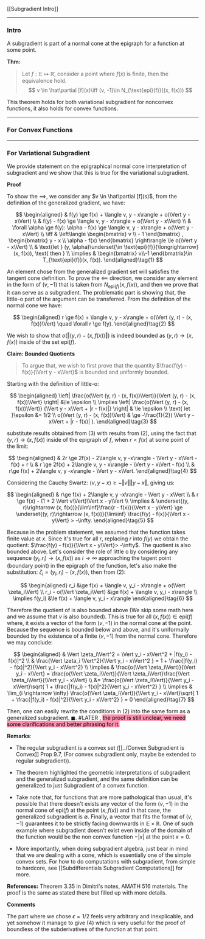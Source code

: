 [[Subgradient Intro]]


---
### **Intro**

A subgradient is part of a normal cone at the epigraph for a function at some point. 

**Thm:**

> Let $f: \mathbb E \mapsto \mathbb{\bar R}$, consider a point where $f(x)$ is finite, then the equivalence hold.
> $$
>   v \in \hat\partial [f](x)\iff (v, -1)\in N_{\text{epi}(f)}((x, f(x)))
>$$

This theorem holds for both variational subgradient for nonconvex functions, it also holds for convex functions. 

---
### **For Convex Functions**




---
### **For Variational Subgradient**

We provide statement on the epigraphical normal cone interpretation of subgradient and we show that this is true for the variational subgradient. 

**Proof**

To show the $\implies$, we consider any $v \in \hat\partial [f](s)$, from the definition of the generalized gradient, we have: 

$$
\begin{aligned}
    & f(y) \ge f(x) + \langle v, y - x\rangle + o(\Vert y - x\Vert)
    \\
    & f(y) - f(x) \ge \langle v, y - x\rangle + o(\Vert y - x\Vert)
    \\
    & \forall \alpha \ge f(y): \alpha - f(x) \ge \langle  v, y - x\rangle + o(\Vert  y - x\Vert)
    \\
    \iff &
    \left\langle 
        \begin{bmatrix}
            v \\ - 1
        \end{bmatrix}
        ,
        \begin{bmatrix}
            y - x \\ \alpha - f(x)
        \end{bmatrix}
    \right\rangle
    \le 
    o(\Vert y - x\Vert) 
    \\
    & \text{let } (y, \alpha)\underset{\in \text{epi}(f)}{\longrightarrow} (x, f(x)), \text{ then }
    \\
    \implies &
    \begin{bmatrix}
        v\\-1
    \end{bmatrix}\in 
    T_{\text{epi}(f)}(x, f(x)).
\end{aligned}\tag{1}
$$

An element chose from the generalized gradient set will satisfies the tangent cone definition. To prove the $\impliedby$ direction, we consider any element in the form of $(v, - 1)$ that is taken from $N_{\text{epi}(f)}(x, f(x))$, and then we prove that it can serve as a subgradient. The problematic part is showing that, the little-o part of the argument can be transferred. From the definition of the normal cone we have: 

$$
\begin{aligned}
    r \ge f(x) + \langle v, y - x\rangle + o(\Vert (y, r) - (x, f(x))\Vert)
    \quad \forall r \ge f(y).
\end{aligned}\tag{2}
$$

We wish to show that $o(\Vert (y, r) - (x, f(x))\Vert)$ is indeed bounded as $(y, r)\rightarrow (x, f(x))$ inside of the set $\text{epi}(f)$. 

**Claim: Bounded Quotients**

> To argue that, we wish to first prove that the quantity $\frac{f(y) - f(x)}{\Vert y - x\Vert}$ is bounded and uniformly bounded. 

Starting with the definition of little-o: 


$$
\begin{aligned}
    \left|
        \frac{o(\Vert (y, r) - (x, f(x))\Vert)}{\Vert (y, r) - (x, f(x))\Vert} 
    \right|
    &\le \epsilon
    \\
    \implies 
    \left|
        \frac{o(\Vert (y, r) - (x, f(x))\Vert)}
        {\Vert y - x\Vert + |r - f(x)|}
    \right|
    & \le 
    \epsilon
    \\
    \text{ let }\epsilon &= 1/2
    \\
    o(\Vert (y, r) - (x, f(x))\Vert) & \ge 
    -\frac{1}{2}(
        \Vert y - x\Vert + |r - f(x)|
    ).
\end{aligned}\tag{3}
$$

substitute results obtained from (3) with results from (2), using the fact that $(y, r)\rightarrow (x, f(x))$ inside of the epigraph of $f$, when $r < f(x)$ at some point of the limit: 

$$
\begin{aligned}
    & 2r \ge 2f(x) - 2\langle v, y -x\rangle - \Vert y - x\Vert - f(x) + r
    \\
    & 
    r \ge 2f(x) + 2\langle v, y - x\rangle - \Vert y - x\Vert - f(x)
    \\
    & 
    r\ge f(x) + 2\langle v, y -x\rangle - \Vert y - x\Vert. 
\end{aligned}\tag{4}
$$

Considering the Cauchy Swartz: $\langle v, y - x\rangle \ge -\Vert v\Vert \Vert y - x\Vert$, giving us: 

$$
\begin{aligned}
    &
    r\ge f(x) + 2\langle v, y -x\rangle - \Vert y - x\Vert
    \\
    & 
    r \ge f(x) - (1 + 2 \Vert v\Vert)\Vert x - y\Vert
    \\
    \implies & 
    \underset{(y, r)\rightarrow (x, f(x))}{\lim\inf}\frac{r - f(x)}{\Vert x - y\Vert} \ge 
    \underset{(y, r)\rightarrow (x, f(x))}{\lim\inf}
    \frac{f(y) - f(x)}{\Vert x - y\Vert}
    > -\infty.
\end{aligned}\tag{5}
$$

Because in the problem statement, we assumed that the function takes finite value at $x$. Since it's true for all $r$, replacing $r$ into $f(y)$ we obtain the quotient: $\frac{f(y) - f(x)}{\Vert x - y\Vert}> -\infty$. The quotient is also bounded above. Let's consider the role of little o by considering any sequence $(y_i, r_i)\rightarrow (x, f(x))$ as $i \rightarrow \infty$ approaching the tagent point (boundary point)  in the epigraph of the function, let's also make the substitution: $\zeta_i =(y_i, r_i) - (x, f(x))$, then from (2): 

$$
\begin{aligned}
    r_i 
    &\ge 
    f(x) + \langle v, y_i - x\rangle  + o(\Vert \zeta_i\Vert)
    \\
    r_i - o(\Vert \zeta_i\Vert) 
    &\ge f(x) + \langle v, y_i - x\rangle
    \\
    \implies f(y_i) &\le f(x) + \langle  v, y_i - x\rangle
\end{aligned}\tag{6}
$$

Therefore the quotient of is also bounded above (We skip some math here and we assume that $v$ is also bounded). This is true for all $(x, f(x))\in \text{epi}(f)$ where, it exists a vector of the form $(v, -1)$ in the normal cone at the point. Because the sequence is bounded below and above, and it's uniformally bounded by the existence of a finite $(v, -1)$ from the normal cone. Therefore we may conclude: 

$$
\begin{aligned}
    & \Vert \zeta_i\Vert^2 = \Vert y_i - x\Vert^2 + |f(y_i) - f(x)|^2
    \\
    & \frac{\Vert \zeta_i \Vert^2}{\Vert y_i - x\Vert^2 }
    =
    1 + \frac{|f(y_i) - f(x)|^2}{\Vert y_i - x\Vert^2}
    \\
    \implies & 
    \frac{o(\Vert \zeta_i\Vert)}{\Vert y_i - x\Vert} = 
    \frac{o(\Vert \zeta_i\Vert)}{\Vert \zeta_i\Vert}\frac{\Vert \zeta_i\Vert}{\Vert y_i - x\Vert}
    \\
    &= \frac{o(\Vert \zeta_i\Vert)}{\Vert y_i - x\Vert}\sqrt{
        1 + \frac{|f(y_i) - f(x)|^2}{\Vert y_i - x\Vert^2}
    }
    \\
    \implies & 
    \lim_{i \rightarrow \infty}
    \frac{o(\Vert \zeta_i\Vert)}{\Vert y_i - x\Vert}\sqrt{
        1 + \frac{|f(y_i) - f(x)|^2}{\Vert y_i - x\Vert^2}
    } = 0
\end{aligned}\tag{7}
$$

Then, one can easily rewrite the conditions in (2) into the same form as a generalized subgradient. $\blacksquare$. #LATER , <mark style="background: #FF5582A6;">the proof is still unclear, we need some clarifications and better phrasing for it. </mark>

**Remarks**: 

* The regular subgradient is a convex set ([[../Convex Subgradient is Convex]] Prop 9.7, (For convex subgradient only, maybe be extended to regular subgradient)). 

* The theorem highlighted the geometric interpretations of subgradient and the generalized subgradient, and the same definition can be generalized to just Subgradient of a convex function. 

* Take note that, for functions that are more pathological than usual, it's possible that there doesn't exists any vector of the form $(v, -1)$ in the normal cone of $\text{epi}(f)$ at the point $(x, f(x))$ and in that case, the generalized subgradient is $\emptyset$. Finally, a vector that fits the format of $(v, -1)$ guarantees it to be strictly facing downwards in $\mathbb E \times \mathbb R$. One of such example where subgradient doesn't exist even inside of the domain of the function would be the non convex function $-|x|$ at the point $x = 0$.

* More importantly, when doing subgradient algebra, just bear in mind that we are dealing with a cone, which is essentially one of the simple convex sets. For how to do computations with subgradient, from simple to hardcore, see [[Subdifferentials Subgradient Computations]] for more. 

**References:**
Theorem 3.35 in Dimitri's notes, AMATH 516 materials. The proof is the same as stated there but filled up with more details.


**Comments**

The part where we chose $\epsilon = 1/2$ feels very arbitrary and inexplicable, and yet somehow it manage to give (4) which is very useful for the proof of boundless of the subderivatives of the function at that point. 
